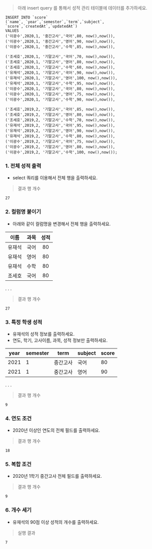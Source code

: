 > 아래 insert query 를 통해서 성적 관리 테이블에 데이터를 추가하세요. 

```
INSERT INTO `score` 
(`name`, `year`,`semester`,`term`,`subject`, `score`,`createdAt`,`updatedAt`)
VALUES
('이광수',2020,1, '중간고사','국어',80, now(),now()),
('이광수',2020,1, '중간고사','영어',90, now(),now()),
('이광수',2020,1, '중간고사','수학',85, now(),now()),

('조세호',2020,1, '기말고사','국어',70, now(),now()),
('조세호',2020,1, '기말고사','영어',80, now(),now()),
('조세호',2020,1, '기말고사','수학',60, now(),now()),
('유재석',2020,1, '기말고사','국어',90, now(),now()),
('유재석',2020,1, '기말고사','영어',100, now(),now()),
('유재석',2020,1, '기말고사','수학',95, now(),now()),
('이광수',2020,1, '기말고사','국어',80, now(),now()),
('이광수',2020,1, '기말고사','영어',75, now(),now()),
('이광수',2020,1, '기말고사','수학',90, now(),now()),

('조세호',2019,2, '기말고사','국어',85, now(),now()),
('조세호',2019,2, '기말고사','영어',80, now(),now()),
('조세호',2019,2, '기말고사','수학',70, now(),now()),
('유재석',2019,2, '기말고사','국어',95, now(),now()),
('유재석',2019,2, '기말고사','영어',90, now(),now()),
('유재석',2019,2, '기말고사','수학',80, now(),now()),
('이광수',2019,2, '기말고사','국어',75, now(),now()),
('이광수',2019,2, '기말고사','영어',80, now(),now()),
('이광수',2019,2, '기말고사','수학',100, now(),now());
```

### 1. 전체 성적 출력

* select 쿼리를 이용해서 전체 행을 출력하세요. 

> 결과 행 개수 

```
27
```

### 2. 컬럼명 붙이기 

* 아래와 같이 컬럼명을 변경해서 전체 행을 출력하세요. 

| 이름 | 과목 | 성적 |
|:---:|:---:|:---:|
|유재석 |국어 | 80 |
|유재석 |영어 | 80 |
|유재석 |수학 | 80 |
|조세호 |국어 | 80 |
.
.
.

> 결과 행 개수 

```
27
```

### 3. 특정 학생 성적

* 유재석의 성적 정보를 출력하세요. 
* 연도, 학기, 고사이름, 과목, 성적 정보만 출력하세요. 

|year|semester|term|subject|score|
|---|---|---|---|---|
|2021|1|중간고사|국어|80|
|2021|1|중간고사|영어|90|
.
.
.

> 결과 행 개수 

```
9
```

### 4. 연도 조건

* 2020년 이상인 연도의 전체 필드를 출력하세요.

> 결과 행 개수 

```
18
```

### 5. 복합 조건 

* 2020년 1학기 중간고사 전체 필드를 출력하세요.

> 결과 행 개수 

```
9
```

### 6. 개수 세기

* 유재석의 90점 이상 성적의 개수를 출력하세요. 

> 실행 결과 

```
7
```

